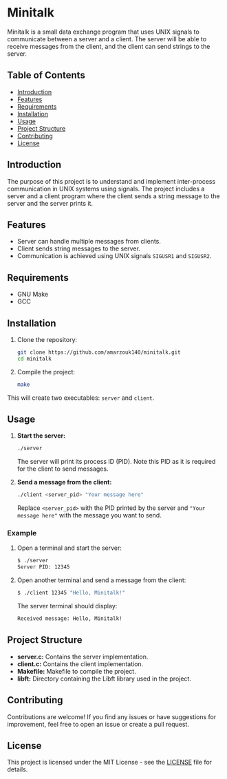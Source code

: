 # Minitalk

Minitalk is a small data exchange program that uses UNIX signals to communicate between a server and a client. The server will be able to receive messages from the client, and the client can send strings to the server.

## Table of Contents

- [Introduction](#introduction)
- [Features](#features)
- [Requirements](#requirements)
- [Installation](#installation)
- [Usage](#usage)
- [Project Structure](#project-structure)
- [Contributing](#contributing)
- [License](#license)

## Introduction

The purpose of this project is to understand and implement inter-process communication in UNIX systems using signals. The project includes a server and a client program where the client sends a string message to the server and the server prints it.

## Features

- Server can handle multiple messages from clients.
- Client sends string messages to the server.
- Communication is achieved using UNIX signals `SIGUSR1` and `SIGUSR2`.

## Requirements

- GNU Make
- GCC

## Installation

1. Clone the repository:

    ```sh
    git clone https://github.com/amarzouk140/minitalk.git
    cd minitalk
    ```

2. Compile the project:

    ```sh
    make
    ```

This will create two executables: `server` and `client`.

## Usage

1. **Start the server:**

    ```sh
    ./server
    ```

    The server will print its process ID (PID). Note this PID as it is required for the client to send messages.

2. **Send a message from the client:**

    ```sh
    ./client <server_pid> "Your message here"
    ```

    Replace `<server_pid>` with the PID printed by the server and `"Your message here"` with the message you want to send.

### Example

1. Open a terminal and start the server:

    ```sh
    $ ./server
    Server PID: 12345
    ```

2. Open another terminal and send a message from the client:

    ```sh
    $ ./client 12345 "Hello, Minitalk!"
    ```

    The server terminal should display:

    ```sh
    Received message: Hello, Minitalk!
    ```

## Project Structure

- **server.c:** Contains the server implementation.
- **client.c:** Contains the client implementation.
- **Makefile:** Makefile to compile the project.
- **libft:** Directory containing the Libft library used in the project.

## Contributing

Contributions are welcome! If you find any issues or have suggestions for improvement, feel free to open an issue or create a pull request.

## License

This project is licensed under the MIT License - see the [LICENSE](LICENSE) file for details.
